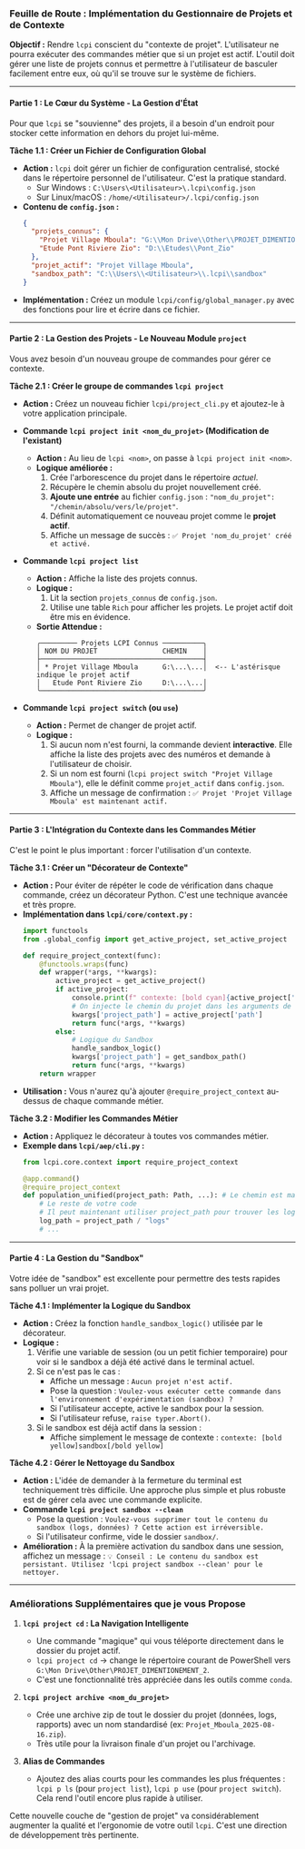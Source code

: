 

### **Feuille de Route : Implémentation du Gestionnaire de Projets et de Contexte**

**Objectif :** Rendre `lcpi` conscient du "contexte de projet". L'utilisateur ne pourra exécuter des commandes métier que si un projet est actif. L'outil doit gérer une liste de projets connus et permettre à l'utilisateur de basculer facilement entre eux, où qu'il se trouve sur le système de fichiers.

---

#### **Partie 1 : Le Cœur du Système - La Gestion d'État**

Pour que `lcpi` se "souvienne" des projets, il a besoin d'un endroit pour stocker cette information en dehors du projet lui-même.

**Tâche 1.1 : Créer un Fichier de Configuration Global**

*   **Action :** `lcpi` doit gérer un fichier de configuration centralisé, stocké dans le répertoire personnel de l'utilisateur. C'est la pratique standard.
    *   Sur Windows : `C:\Users\<Utilisateur>\.lcpi\config.json`
    *   Sur Linux/macOS : `/home/<Utilisateur>/.lcpi/config.json`
*   **Contenu de `config.json` :**
    ```json
    {
      "projets_connus": {
        "Projet Village Mboula": "G:\\Mon Drive\\Other\\PROJET_DIMENTIONEMENT_2",
        "Etude Pont Riviere Zio": "D:\\Etudes\\Pont_Zio"
      },
      "projet_actif": "Projet Village Mboula",
      "sandbox_path": "C:\\Users\\<Utilisateur>\\.lcpi\\sandbox"
    }
    ```
*   **Implémentation :** Créez un module `lcpi/config/global_manager.py` avec des fonctions pour lire et écrire dans ce fichier.

---

#### **Partie 2 : La Gestion des Projets - Le Nouveau Module `project`**

Vous avez besoin d'un nouveau groupe de commandes pour gérer ce contexte.

**Tâche 2.1 : Créer le groupe de commandes `lcpi project`**

*   **Action :** Créez un nouveau fichier `lcpi/project_cli.py` et ajoutez-le à votre application principale.

*   **Commande `lcpi project init <nom_du_projet>` (Modification de l'existant)**
    *   **Action :** Au lieu de `lcpi <nom>`, on passe à `lcpi project init <nom>`.
    *   **Logique améliorée :**
        1.  Crée l'arborescence du projet dans le répertoire *actuel*.
        2.  Récupère le chemin absolu du projet nouvellement créé.
        3.  **Ajoute une entrée** au fichier `config.json` : ` "nom_du_projet": "/chemin/absolu/vers/le/projet" `.
        4.  Définit automatiquement ce nouveau projet comme le **projet actif**.
        5.  Affiche un message de succès : `✅ Projet 'nom_du_projet' créé et activé.`

*   **Commande `lcpi project list`**
    *   **Action :** Affiche la liste des projets connus.
    *   **Logique :**
        1.  Lit la section `projets_connus` de `config.json`.
        2.  Utilise une table `Rich` pour afficher les projets. Le projet actif doit être mis en évidence.
    *   **Sortie Attendue :**
        ```
        ╭───────── Projets LCPI Connus ──────────╮
        │ NOM DU PROJET                CHEMIN    │
        ├────────────────────────────────────────┤
        │ * Projet Village Mboula      G:\...\...│  <-- L'astérisque indique le projet actif
        │   Etude Pont Riviere Zio     D:\...\...│
        ╰────────────────────────────────────────╯
        ```

*   **Commande `lcpi project switch` (ou `use`)**
    *   **Action :** Permet de changer de projet actif.
    *   **Logique :**
        1.  Si aucun nom n'est fourni, la commande devient **interactive**. Elle affiche la liste des projets avec des numéros et demande à l'utilisateur de choisir.
        2.  Si un nom est fourni (`lcpi project switch "Projet Village Mboula"`), elle le définit comme `projet_actif` dans `config.json`.
        3.  Affiche un message de confirmation : `✅ Projet 'Projet Village Mboula' est maintenant actif.`

---

#### **Partie 3 : L'Intégration du Contexte dans les Commandes Métier**

C'est le point le plus important : forcer l'utilisation d'un contexte.

**Tâche 3.1 : Créer un "Décorateur de Contexte"**

*   **Action :** Pour éviter de répéter le code de vérification dans chaque commande, créez un décorateur Python. C'est une technique avancée et très propre.
*   **Implémentation dans `lcpi/core/context.py` :**
    ```python
    import functools
    from .global_config import get_active_project, set_active_project
    
    def require_project_context(func):
        @functools.wraps(func)
        def wrapper(*args, **kwargs):
            active_project = get_active_project()
            if active_project:
                console.print(f" contexte: [bold cyan]{active_project['name']}[/bold cyan] ")
                # On injecte le chemin du projet dans les arguments de la fonction
                kwargs['project_path'] = active_project['path']
                return func(*args, **kwargs)
            else:
                # Logique du Sandbox
                handle_sandbox_logic()
                kwargs['project_path'] = get_sandbox_path()
                return func(*args, **kwargs)
        return wrapper
    ```
*   **Utilisation :** Vous n'aurez qu'à ajouter `@require_project_context` au-dessus de chaque commande métier.

**Tâche 3.2 : Modifier les Commandes Métier**

*   **Action :** Appliquez le décorateur à toutes vos commandes métier.
*   **Exemple dans `lcpi/aep/cli.py` :**
    ```python
    from lcpi.core.context import require_project_context

    @app.command()
    @require_project_context
    def population_unified(project_path: Path, ...): # Le chemin est maintenant injecté
        # Le reste de votre code
        # Il peut maintenant utiliser project_path pour trouver les logs, data, etc.
        log_path = project_path / "logs"
        # ...
    ```

---

#### **Partie 4 : La Gestion du "Sandbox"**

Votre idée de "sandbox" est excellente pour permettre des tests rapides sans polluer un vrai projet.

**Tâche 4.1 : Implémenter la Logique du Sandbox**

*   **Action :** Créez la fonction `handle_sandbox_logic()` utilisée par le décorateur.
*   **Logique :**
    1.  Vérifie une variable de session (ou un petit fichier temporaire) pour voir si le sandbox a déjà été activé dans le terminal actuel.
    2.  Si ce n'est pas le cas :
        *   Affiche un message : `Aucun projet n'est actif.`
        *   Pose la question : `Voulez-vous exécuter cette commande dans l'environnement d'expérimentation (sandbox) ?`
        *   Si l'utilisateur accepte, active le sandbox pour la session.
        *   Si l'utilisateur refuse, `raise typer.Abort()`.
    3.  Si le sandbox est déjà actif dans la session :
        *   Affiche simplement le message de contexte : ` contexte: [bold yellow]sandbox[/bold yellow] `

**Tâche 4.2 : Gérer le Nettoyage du Sandbox**

*   **Action :** L'idée de demander à la fermeture du terminal est techniquement très difficile. Une approche plus simple et plus robuste est de gérer cela avec une commande explicite.
*   **Commande `lcpi project sandbox --clean`**
    *   Pose la question : `Voulez-vous supprimer tout le contenu du sandbox (logs, données) ? Cette action est irréversible.`
    *   Si l'utilisateur confirme, vide le dossier `sandbox/`.
*   **Amélioration :** À la première activation du sandbox dans une session, affichez un message : `💡 Conseil : Le contenu du sandbox est persistant. Utilisez 'lcpi project sandbox --clean' pour le nettoyer.`

---

### **Améliorations Supplémentaires que je vous Propose**

1.  **`lcpi project cd` : La Navigation Intelligente**
    *   Une commande "magique" qui vous téléporte directement dans le dossier du projet actif.
    *   `lcpi project cd` -> change le répertoire courant de PowerShell vers `G:\Mon Drive\Other\PROJET_DIMENTIONEMENT_2`.
    *   C'est une fonctionnalité très appréciée dans les outils comme `conda`.

2.  **`lcpi project archive <nom_du_projet>`**
    *   Crée une archive zip de tout le dossier du projet (données, logs, rapports) avec un nom standardisé (ex: `Projet_Mboula_2025-08-16.zip`).
    *   Très utile pour la livraison finale d'un projet ou l'archivage.

3.  **Alias de Commandes**
    *   Ajoutez des alias courts pour les commandes les plus fréquentes : `lcpi p ls` (pour `project list`), `lcpi p use` (pour `project switch`). Cela rend l'outil encore plus rapide à utiliser.

Cette nouvelle couche de "gestion de projet" va considérablement augmenter la qualité et l'ergonomie de votre outil `lcpi`. C'est une direction de développement très pertinente.